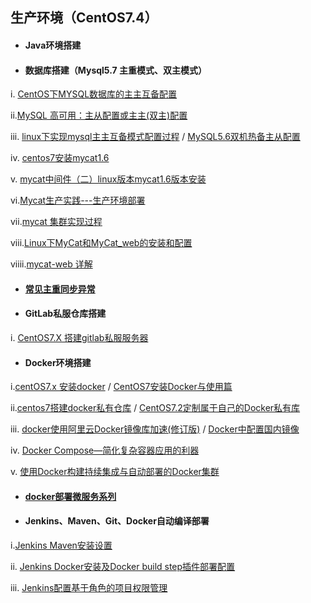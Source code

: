 ## 生产环境（CentOS7.4）

* #### Java环境搭建
* #### 数据库搭建（Mysql5.7 主重模式、双主模式）

i. [CentOS下MYSQL数据库的主主互备配置](http://blog.csdn.net/limingzhong198/article/details/20413597)

ii.[MySQL 高可用：主从配置或主主\(双主\)配置](http://blog.csdn.net/kk185800961/article/details/49235975)

iii. [linux下实现mysql主主互备模式配置过程](http://blog.csdn.net/wjs3238090/article/details/47838531) / [MySQL5.6双机热备主从配置](https://www.cnblogs.com/sshoub/p/4392688.html)

iv. [centos7安装mycat1.6](http://blog.csdn.net/u014180504/article/details/72847231?locationNum=15&fps=1)

v. [mycat中间件（二）linux版本mycat1.6版本安装](http://blog.csdn.net/yuyuntan/article/details/53160960)

vi.[Mycat生产实践---生产环境部署](http://blog.csdn.net/wangshuang1631/article/details/68947126)

vii.[mycat 集群实现过程](http://blog.csdn.net/mchdba/article/details/50867885)

viii.[Linux下MyCat和MyCat\_web的安装和配置](http://blog.csdn.net/yu757371316/article/details/54427538)

viiii.[mycat-web 详解](http://blog.csdn.net/mchdba/article/details/51059547)

* #### [常见主重同步异常](https://xstarcd.github.io/wiki/MySQL/online_mysqlrepl_error.html)
* #### GitLab私服仓库搭建

i. [CentOS7.X 搭建gitlab私服服务器](https://www.cnblogs.com/wenwei-blog/p/5861450.html)

* #### Docker环境搭建

i.[centOS7.x 安装docker](https://www.jianshu.com/p/a7688319650a?from=groupmessage)   /  [CentOS7安装Docker与使用篇](http://blog.csdn.net/yown/article/details/51525035)

ii.[centos7搭建docker私有仓库](http://www.cnblogs.com/vijayfly/p/7049979.html) / [CentOS7.2定制属于自己的Docker私有库](http://www.linuxidc.com/Linux/2017-03/141850.htm)

iii. [docker使用阿里云Docker镜像库加速\(修订版\)](http://blog.csdn.net/bwlab/article/details/50542261)  / [Docker中配置国内镜像](http://blog.csdn.net/zzy1078689276/article/details/77371782)

iv. [Docker Compose—简化复杂容器应用的利器](https://www.tuicool.com/articles/AnIVJn)

v. [使用Docker构建持续集成与自动部署的Docker集群](http://www.cnblogs.com/duyinqiang/p/5696254.html)

* #### [docker部署微服务系列](https://www.jianshu.com/u/3caa5bc85c12)
* #### Jenkins、Maven、Git、Docker自动编译部署

i.[Jenkins Maven安装设置](http://www.yiibai.com/jenkins/jenkins_maven_setup.html)

ii. [Jenkins Docker安装及Docker build step插件部署配置](http://www.cnblogs.com/soar1688/p/6833540.html)

iii. [Jenkins配置基于角色的项目权限管理](http://www.cnblogs.com/itech/p/5192545.html)

